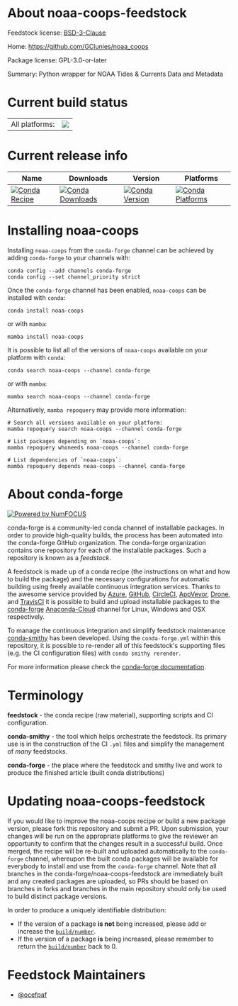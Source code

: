 About noaa-coops-feedstock
==========================

Feedstock license: [BSD-3-Clause](https://github.com/conda-forge/noaa-coops-feedstock/blob/main/LICENSE.txt)

Home: https://github.com/GClunies/noaa_coops

Package license: GPL-3.0-or-later

Summary: Python wrapper for NOAA Tides & Currents Data and Metadata

Current build status
====================


<table><tr><td>All platforms:</td>
    <td>
      <a href="https://dev.azure.com/conda-forge/feedstock-builds/_build/latest?definitionId=17281&branchName=main">
        <img src="https://dev.azure.com/conda-forge/feedstock-builds/_apis/build/status/noaa-coops-feedstock?branchName=main">
      </a>
    </td>
  </tr>
</table>

Current release info
====================

| Name | Downloads | Version | Platforms |
| --- | --- | --- | --- |
| [![Conda Recipe](https://img.shields.io/badge/recipe-noaa--coops-green.svg)](https://anaconda.org/conda-forge/noaa-coops) | [![Conda Downloads](https://img.shields.io/conda/dn/conda-forge/noaa-coops.svg)](https://anaconda.org/conda-forge/noaa-coops) | [![Conda Version](https://img.shields.io/conda/vn/conda-forge/noaa-coops.svg)](https://anaconda.org/conda-forge/noaa-coops) | [![Conda Platforms](https://img.shields.io/conda/pn/conda-forge/noaa-coops.svg)](https://anaconda.org/conda-forge/noaa-coops) |

Installing noaa-coops
=====================

Installing `noaa-coops` from the `conda-forge` channel can be achieved by adding `conda-forge` to your channels with:

```
conda config --add channels conda-forge
conda config --set channel_priority strict
```

Once the `conda-forge` channel has been enabled, `noaa-coops` can be installed with `conda`:

```
conda install noaa-coops
```

or with `mamba`:

```
mamba install noaa-coops
```

It is possible to list all of the versions of `noaa-coops` available on your platform with `conda`:

```
conda search noaa-coops --channel conda-forge
```

or with `mamba`:

```
mamba search noaa-coops --channel conda-forge
```

Alternatively, `mamba repoquery` may provide more information:

```
# Search all versions available on your platform:
mamba repoquery search noaa-coops --channel conda-forge

# List packages depending on `noaa-coops`:
mamba repoquery whoneeds noaa-coops --channel conda-forge

# List dependencies of `noaa-coops`:
mamba repoquery depends noaa-coops --channel conda-forge
```


About conda-forge
=================

[![Powered by
NumFOCUS](https://img.shields.io/badge/powered%20by-NumFOCUS-orange.svg?style=flat&colorA=E1523D&colorB=007D8A)](https://numfocus.org)

conda-forge is a community-led conda channel of installable packages.
In order to provide high-quality builds, the process has been automated into the
conda-forge GitHub organization. The conda-forge organization contains one repository
for each of the installable packages. Such a repository is known as a *feedstock*.

A feedstock is made up of a conda recipe (the instructions on what and how to build
the package) and the necessary configurations for automatic building using freely
available continuous integration services. Thanks to the awesome service provided by
[Azure](https://azure.microsoft.com/en-us/services/devops/), [GitHub](https://github.com/),
[CircleCI](https://circleci.com/), [AppVeyor](https://www.appveyor.com/),
[Drone](https://cloud.drone.io/welcome), and [TravisCI](https://travis-ci.com/)
it is possible to build and upload installable packages to the
[conda-forge](https://anaconda.org/conda-forge) [Anaconda-Cloud](https://anaconda.org/)
channel for Linux, Windows and OSX respectively.

To manage the continuous integration and simplify feedstock maintenance
[conda-smithy](https://github.com/conda-forge/conda-smithy) has been developed.
Using the ``conda-forge.yml`` within this repository, it is possible to re-render all of
this feedstock's supporting files (e.g. the CI configuration files) with ``conda smithy rerender``.

For more information please check the [conda-forge documentation](https://conda-forge.org/docs/).

Terminology
===========

**feedstock** - the conda recipe (raw material), supporting scripts and CI configuration.

**conda-smithy** - the tool which helps orchestrate the feedstock.
                   Its primary use is in the construction of the CI ``.yml`` files
                   and simplify the management of *many* feedstocks.

**conda-forge** - the place where the feedstock and smithy live and work to
                  produce the finished article (built conda distributions)


Updating noaa-coops-feedstock
=============================

If you would like to improve the noaa-coops recipe or build a new
package version, please fork this repository and submit a PR. Upon submission,
your changes will be run on the appropriate platforms to give the reviewer an
opportunity to confirm that the changes result in a successful build. Once
merged, the recipe will be re-built and uploaded automatically to the
`conda-forge` channel, whereupon the built conda packages will be available for
everybody to install and use from the `conda-forge` channel.
Note that all branches in the conda-forge/noaa-coops-feedstock are
immediately built and any created packages are uploaded, so PRs should be based
on branches in forks and branches in the main repository should only be used to
build distinct package versions.

In order to produce a uniquely identifiable distribution:
 * If the version of a package **is not** being increased, please add or increase
   the [``build/number``](https://docs.conda.io/projects/conda-build/en/latest/resources/define-metadata.html#build-number-and-string).
 * If the version of a package **is** being increased, please remember to return
   the [``build/number``](https://docs.conda.io/projects/conda-build/en/latest/resources/define-metadata.html#build-number-and-string)
   back to 0.

Feedstock Maintainers
=====================

* [@ocefpaf](https://github.com/ocefpaf/)


